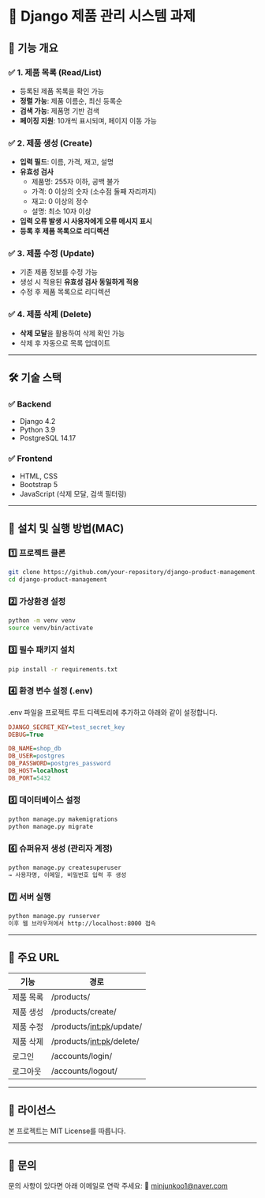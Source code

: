 # 🛒 Django 제품 관리 시스템 과제

## 🚀 기능 개요

### ✅ 1. 제품 목록 (Read/List)
- 등록된 제품 목록을 확인 가능
- **정렬 가능**: 제품 이름순, 최신 등록순
- **검색 가능**: 제품명 기반 검색
- **페이징 지원**: 10개씩 표시되며, 페이지 이동 가능

### ✅ 2. 제품 생성 (Create)
- **입력 필드**: 이름, 가격, 재고, 설명
- **유효성 검사**
  - 제품명: 255자 이하, 공백 불가
  - 가격: 0 이상의 숫자 (소수점 둘째 자리까지)
  - 재고: 0 이상의 정수
  - 설명: 최소 10자 이상
- **입력 오류 발생 시 사용자에게 오류 메시지 표시**
- **등록 후 제품 목록으로 리디렉션**

### ✅ 3. 제품 수정 (Update)
- 기존 제품 정보를 수정 가능
- 생성 시 적용된 **유효성 검사 동일하게 적용**
- 수정 후 제품 목록으로 리디렉션

### ✅ 4. 제품 삭제 (Delete)
- **삭제 모달**을 활용하여 삭제 확인 가능
- 삭제 후 자동으로 목록 업데이트

---

## 🛠️ 기술 스택

### **✅ Backend**
- Django 4.2
- Python 3.9
- PostgreSQL 14.17

### **✅ Frontend**
- HTML, CSS
- Bootstrap 5
- JavaScript (삭제 모달, 검색 필터링)

---

## 🔧 설치 및 실행 방법(MAC)

### 1️⃣ **프로젝트 클론**
```bash
git clone https://github.com/your-repository/django-product-management.git
cd django-product-management
```

### 2️⃣ **가상환경 설정**
```bash
python -m venv venv
source venv/bin/activate
```
### 3️⃣ **필수 패키지 설치**
```bash
pip install -r requirements.txt
```
### 4️⃣ **환경 변수 설정 (.env)**
.env 파일을 프로젝트 루트 디렉토리에 추가하고 아래와 같이 설정합니다.

```ini
DJANGO_SECRET_KEY=test_secret_key
DEBUG=True

DB_NAME=shop_db
DB_USER=postgres
DB_PASSWORD=postgres_password
DB_HOST=localhost
DB_PORT=5432
```

### **5️⃣ 데이터베이스 설정**
```bash
python manage.py makemigrations
python manage.py migrate
```

### **6️⃣ 슈퍼유저 생성 (관리자 계정)**
```bash
python manage.py createsuperuser
→ 사용자명, 이메일, 비밀번호 입력 후 생성
```

### **7️⃣ 서버 실행**
```bash
python manage.py runserver
이후 웹 브라우저에서 http://localhost:8000 접속
```

---

## 📌 주요 URL

|기능|경로|
|---|---|
|제품 목록|/products/|
|제품 생성|/products/create/|
|제품 수정|/products/<int:pk>/update/|
|제품 삭제|/products/<int:pk>/delete/|
|로그인|/accounts/login/|
|로그아웃|/accounts/logout/|

---

## 📜 라이선스
본 프로젝트는 MIT License를 따릅니다.

---

## 📩 문의
문의 사항이 있다면 아래 이메일로 연락 주세요:
📧 minjunkoo1@naver.com
